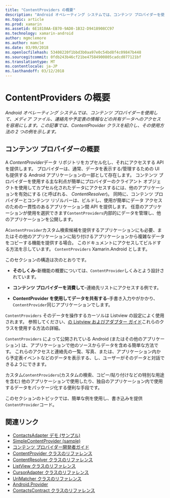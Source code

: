 ```yaml
---
title: "ContentProviders の概要"
description: "Android オペレーティング システムでは、コンテンツ プロバイダーを使用して、メディア ファイル、連絡先や予定表の情報などの共有データへのアクセスを容易にします。 この記事では、ContentProvider クラスを紹介し、その使用方法の 2 つの例を示します。"
ms.topic: article
ms.prod: xamarin
ms.assetid: 6E1810AA-EB70-9AD0-1B32-D9418908CC97
ms.technology: xamarin-android
author: mgmclemore
ms.author: mamcle
ms.date: 03/09/2018
ms.openlocfilehash: 53408220f1bbd3b0aa97e0c54bd8f4c09847b448
ms.sourcegitcommit: 0fdb243b46cf21be47584900805cadcd077121bf
ms.translationtype: MT
ms.contentlocale: ja-JP
ms.lasthandoff: 03/12/2018
---
```

# <a name="intro-to-contentproviders"></a>ContentProviders の概要

_Android オペレーティング システムでは、コンテンツ プロバイダーを使用して、メディア ファイル、連絡先や予定表の情報などの共有データへのアクセスを容易にします。この記事では、ContentProvider クラスを紹介し、その使用方法の 2 つの例を示します。_


## <a name="content-providers-overview"></a>コンテンツ プロバイダーの概要

A *ContentProvider*データ リポジトリをカプセル化し、それにアクセスする API を提供します。 プロバイダーは、通常、データを表示する/管理するための UI も提供する Android アプリケーションの一部として存在します。 コンテンツ プロバイダーを使用する主な利点が簡単にプロバイダーのクライアント オブジェクトを使用してカプセル化されたデータにアクセスするには、他のアプリケーションを有効にする (と呼ばれる、 *ContentResolver*)。 同時に、コンテンツ プロバイダーとコンテンツ リゾルバーは、ビルドし、使用が簡単にデータ アクセスのための一貫性のあるアプリケーション間 API を提供します。 任意のアプリケーションが使用を選択できます`ContentProviders`内部的にデータを管理し、他のアプリケーションを公開します。

A`ContentProvider`カスタム検索候補を提供するアプリケーションにも必要、またはその他のアプリケーションに貼り付けるアプリケーションから複雑なデータをコピーする機能を提供する場合。 このドキュメントにアクセスしてビルドする方法を示しています。 `ContentProviders` Xamarin.Android とします。

このセクションの構造は次のとおりです。

- **そのしくみ**&ndash;新機能の概要については、`ContentProvider`しくみとよう設計されています。

- **コンテンツ プロバイダーを消費して**&ndash;連絡先リストにアクセスする例です。

- **ContentProvider を使用してデータを共有する**&ndash;手書き入力やがかかり、`ContentProvider`同じアプリケーションでします。

`ContentProviders` そのデータを操作するカーソルは Listview の設定によく使用されます。 参照してください、[の Listview およびアダプター ガイド](~/android/user-interface/layouts/list-view/index.md)これらのクラスを使用する方法の詳細。

`ContentProviders` によって公開されている Android (またはその他のアプリケーション) は、アプリケーションで他のソースからデータを含める簡単な方法です。 これらのアクセスと連絡先の一覧、写真、または、アプリケーション内から予定表イベントなどのデータを表示する、し、ユーザーがそのデータと対話できるようにできます。

カスタム`ContentProviders`(カスタムの検索、コピー/貼り付けなどの特別な用途を含む) 他のアプリケーションで使用したり、独自のアプリケーション内で使用するデータをパッケージ化する便利な手段です。

このセクションのトピックでは、簡単な例を使用し、書き込みを提供`ContentProvider`コード。



## <a name="related-links"></a>関連リンク

- [ContactsAdapter デモ (サンプル)](https://developer.xamarin.com/samples/monodroid/PlatformFeatures/ContactsAdapterDemo/)
- [SimpleContentProvider (sample)](https://developer.xamarin.com/samples/monodroid/PlatformFeatures/SimpleContentProvider)
- [コンテンツ プロバイダー開発者ガイド](http://developer.android.com/guide/topics/providers/content-providers.html)
- [ContentProvider クラスのリファレンス](https://developer.xamarin.com/api/type/Android.Content.ContentProvider/)
- [ContentResolver クラスのリファレンス](https://developer.xamarin.com/api/type/Android.Content.ContentResolver/)
- [ListView クラスのリファレンス](https://developer.xamarin.com/api/type/Android.Widget.ListView/)
- [CursorAdapter クラスのリファレンス](https://developer.xamarin.com/api/type/Android.Widget.CursorAdapter/)
- [UriMatcher クラスのリファレンス](https://developer.xamarin.com/api/type/Android.Content.UriMatcher/)
- [Android.Provider](https://developer.xamarin.com/api/namespace/Android.Provider/)
- [ContactsContract クラスのリファレンス](https://developer.xamarin.com/api/type/Android.Provider.ContactsContract/)
